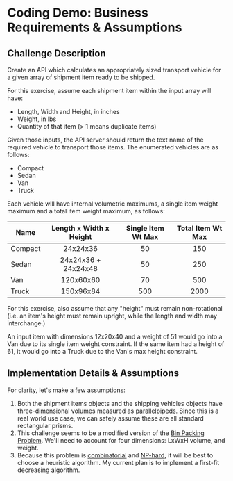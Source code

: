 # Coding Demo: Business Requirements & Assumptions

## Challenge Description
Create an API which calculates an appropriately sized transport vehicle for a given
array of shipment item ready to be shipped.

For this exercise, assume each shipment item within the input array will have:
* Length, Width and Height, in inches
* Weight, in lbs
* Quantity of that item (> 1 means duplicate items)

Given those inputs, the API server should return the text name of the required
vehicle to transport those items. The enumerated vehicles are as follows:

* Compact
* Sedan
* Van
* Truck

Each vehicle will have internal volumetric maximums, a single item weight maximum
and a total item weight maximum, as follows:

| Name    | Length x Width x Height | Single Item Wt Max | Total Item Wt Max |
| ------- |:-----------------------:|:------------------:|:-----------------:|
| Compact |        24x24x36         |         50         |        150        |
| Sedan   |   24x24x36 + 24x24x48   |         50         |        250        |
| Van     |        120x60x60        |         70         |        500        |
| Truck   |        150x96x84        |        500         |       2000        |

For this exercise, also assume that any "height" must remain non-rotational (i.e. an item's
height must remain upright, while the length and width may interchange.)

An input item with dimensions 12x20x40 and a weight of 51 would go into a Van due to its
single item weight constraint. If the same item had a height of 61, it would go into a
Truck due to the Van's max height constraint.

## Implementation Details & Assumptions

For clarity, let's make a few assumptions:

1. Both the shipment items objects and the shipping vehicles objects have three-dimensional
volumes measured as [parallelpipeds]. Since this is a real world use case, we can safely
assume these are all standard rectangular prisms.
2. This challenge seems to be a modified version of the [Bin Packing Problem]. We'll
need to account for four dimensions: LxWxH volume, and weight.
3. Because this problem is [combinatorial] and [NP-hard], it will be best to choose a
heuristic algorithm. My current plan is to implement a first-fit decreasing algorithm.

[//]: # (These are reference links are hidden during Markdown file build.)

[parallelpipeds]: https://en.wikipedia.org/wiki/Parallelepiped
[Bin Packing Problem]: https://en.wikipedia.org/wiki/Bin_packing_problem
[combinatorial]: https://en.wikipedia.org/wiki/Combinatorics
[NP-hard]: https://en.wikipedia.org/wiki/NP-hardness
